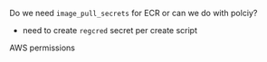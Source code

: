 Do we need `image_pull_secrets` for ECR or can we do with polciy?

- need to create `regcred` secret per create script

AWS permissions